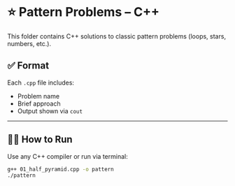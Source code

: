 # ⭐ Pattern Problems – C++

This folder contains C++ solutions to classic pattern problems (loops, stars, numbers, etc.).


## ✅ Format

Each `.cpp` file includes:
- Problem name
- Brief approach
- Output shown via `cout`

---



## 👨‍💻 How to Run

Use any C++ compiler or run via terminal:
```bash
g++ 01_half_pyramid.cpp -o pattern
./pattern
